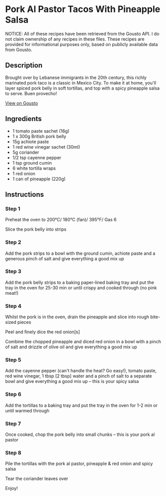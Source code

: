 # Pork Al Pastor Tacos With Pineapple Salsa

NOTICE: All of these recipes have been retrieved from the Gousto API. I do not claim ownership of any recipes in these files. These recipes are provided for informational purposes only, based on publicly available data from Gousto.

## Description

Brought over by Lebanese immigrants in the 20th century, this richly marinated pork taco is a classic in Mexico City. To make it at home, you'll layer spiced pork belly in soft tortillas, and top with a spicy pineapple salsa to serve. Buen provecho! 

[View on Gousto](https://www.gousto.co.uk/recipes/cookbook/pork-al-pastor-tacos-with-pineapple-salsa)

## Ingredients

- 1 tomato paste sachet (16g)
- 1 x 300g British pork belly
- 15g achiote paste
- 1 red wine vinegar sachet (30ml)
- 5g coriander
- 1/2 tsp cayenne pepper
- 1 tsp ground cumin
- 6 white tortilla wraps
- 1 red onion
- 1 can of pineapple (220g)

## Instructions


### Step 1

Preheat the oven to 200°C/ 180°C (fan)/ 395°F/ Gas 6

Slice the pork belly into strips


### Step 2

Add the pork strips to a bowl with the ground cumin, achiote paste and a generous pinch of salt and give everything a good mix up


### Step 3

Add the pork belly strips to a baking paper-lined baking tray and put the tray in the oven for 25-30 min or until crispy and cooked through (no pink meat!)


### Step 4

Whilst the pork is in the oven, drain the pineapple and slice into rough bite-sized pieces

Peel and finely dice the red onion<span class="text-danger">[s]</span>

Combine the chopped pineapple and diced red onion in a bowl with a pinch of salt and drizzle of olive oil and give everything a good mix up


### Step 5

Add the cayenne pepper (can't handle the heat? Go easy!), tomato paste, red wine vinegar, 1 tbsp <span class="text-danger">[2 tbsp]</span> water and a pinch of salt to a separate bowl and give everything a good mix up – this is your spicy salsa


### Step 6

Add the tortillas to a baking tray and put the tray in the oven for 1-2 min or until warmed through


### Step 7

Once cooked, chop the pork belly into small chunks – this is your pork al pastor

### Step 8

Pile the tortillas with the pork al pastor, pineapple & red onion and spicy salsa

Tear the coriander leaves over

Enjoy!

